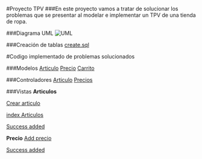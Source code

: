 #Proyecto TPV
###En este proyecto vamos a tratar de solucionar los problemas que se presentar al modelar e implementar un TPV de una tienda de ropa.


###Diagrama UML
![UML](https://i.gyazo.com/39b61a5ffbe415cb7ef42bd158cbff7e.png)


###Creación de tablas 
[create.sql](https://github.com/sn1k/PROYECTO-TPV/blob/master/BBDD/base.sql)

#Codigo implementado de problemas solucionados

###Modelos
[Articulo](https://github.com/sn1k/PROYECTO-TPV/blob/master/CODE/models/Articulo_model.php)
[Precio](https://github.com/sn1k/PROYECTO-TPV/blob/master/CODE/models/Precio_model.php)
[Carrito](https://github.com/sn1k/PROYECTO-TPV/blob/master/CODE/models/Carrito_model.php)

###Controladores
[Articulo](https://github.com/sn1k/PROYECTO-TPV/blob/master/CODE/controllers/Articulos.php)
[Precios](https://github.com/sn1k/PROYECTO-TPV/blob/master/CODE/controllers/Precios.php)


###Vistas
**Articulos**

[Crear articulo](https://github.com/sn1k/PROYECTO-TPV/blob/master/CODE/views/articulos/create.php)

[index Articulos](https://github.com/sn1k/PROYECTO-TPV/blob/master/CODE/views/articulos/index.php)

[Success added](https://github.com/sn1k/PROYECTO-TPV/blob/master/CODE/views/articulos/success.php)

**Precio**
[Add precio](https://github.com/sn1k/PROYECTO-TPV/blob/master/CODE/views/precios/index.php)

[Success added](https://github.com/sn1k/PROYECTO-TPV/blob/master/CODE/views/precios/success.php)

